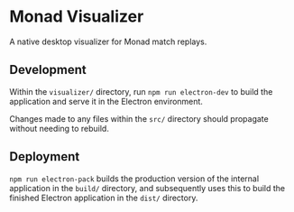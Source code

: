 # Monad Visualizer

A native desktop visualizer for Monad match replays.

## Development

Within the `visualizer/` directory, run `npm run electron-dev` to build the
application and serve it in the Electron environment.

Changes made to any files within the `src/` directory should propagate
without needing to rebuild.

## Deployment

`npm run electron-pack` builds the production version of the internal application
in the `build/` directory, and subsequently uses this to build the
finished Electron application in the `dist/` directory. 
